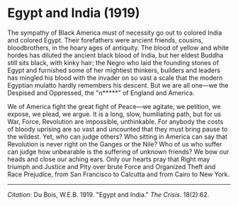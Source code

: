 <!--
title:   Egypt and India
author:  Du Bois, W.E.B.
journal: The Crisis
year:    1919
volume:  18
issue:   2
pages:   62
-->
# Egypt and India (1919)

The sympathy of Black America must of necessity go out to colored India and colored Egypt. Their forefathers were ancient friends, cousins, bloodbrothers, in the hoary ages of antiquity. The blood of yellow and white hordes has diluted the ancient black blood of India, but her eldest Buddha still sits black, with kinky hair; the Negro who laid the founding stones of Egypt and furnished some of her mightiest thinkers, builders and leaders has mingled his blood with the invader on so vast a scale that the modern Egyptian mulatto hardly remembers his descent. But we are all one—we the Despised and Oppressed, the "n*****" of England and America.

We of America fight the great fight of Peace—we agitate, we petition, we expose, we plead, we argue. It is a long, slow, humiliating path, but for us War, Force, Revolution are impossible, unthinkable. For anybody the costs of bloody uprising are so vast and uncounted that they must bring pause to the wildest. Yet, who can judge others? Who sitting in America can say that Revolution is never right on the Ganges or the Nile? Who of us who suffer can judge how unbearable is the suffering of unknown friends? We bow our heads and close our aching ears. Only our hearts pray that Right may triumph and Justice and Pity over brute Force and Organized Theft and Race Prejudice, from San Francisco to Calcutta and from Cairo to New York.

______________
*Citation:* Du Bois, W.E.B. 1919. "Egypt and India." *The Crisis*. 18(2):62.
